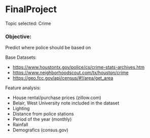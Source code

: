 # FinalProject

Topic selected:
Crime

### Objective:
Predict where police should be based on

Base Datasets: 
- https://www.houstontx.gov/police/cs/crime-stats-archives.htm
- https://www.neighborhoodscout.com/tx/houston/crime
- https://geo.fcc.gov/api/census/#!/area/get_area

Feature analysis:

- House rental/purchase prices (zillow.com)
- Belair, West University note included in the dataset
- Lighting
- Distance from police stations
- Period of the year (monthly)
- Rainfall
- Demografics (consus.gov)
